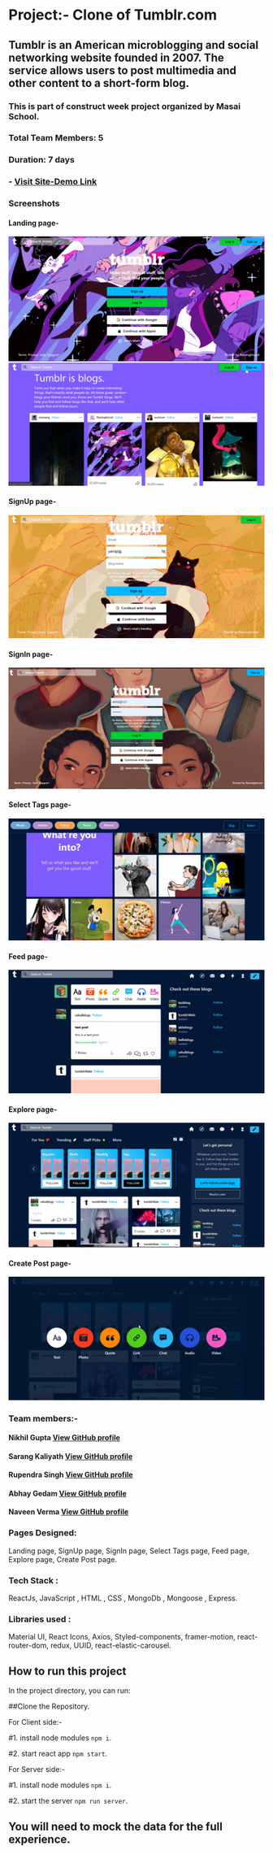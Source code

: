 # Project:- Clone of Tumblr.com
## Tumblr is an American microblogging and social networking website founded in 2007. The service allows users to post multimedia and other content to a short-form blog.

### This is part of construct week project organized by Masai School. 

### Total Team Members: 5

### Duration: 7 days

### - [Visit Site-Demo Link](https://tumblrclone.netlify.app/)

### Screenshots
#### Landing page-
![alt text](https://github.com/abhishekmah/Tumblr-Project/blob/master/client-side/Screenshots/LandingPage1.png)
![alt text](https://github.com/abhishekmah/Tumblr-Project/blob/master/client-side/Screenshots/LandingPage2.png)
#### SignUp page-
![alt text](https://github.com/abhishekmah/Tumblr-Project/blob/master/client-side/Screenshots/SignUpPage2.png)
#### SignIn page-
![alt text](https://github.com/abhishekmah/Tumblr-Project/blob/master/client-side/Screenshots/Login.png)
#### Select Tags page-
![alt text](https://github.com/abhishekmah/Tumblr-Project/blob/master/client-side/Screenshots/TagsPage.png)
#### Feed page-
![alt text](https://github.com/abhishekmah/Tumblr-Project/blob/master/client-side/Screenshots/FeedPage.png)
#### Explore page-
![alt text](https://github.com/abhishekmah/Tumblr-Project/blob/master/client-side/Screenshots/ExplorePage.png)
#### Create Post page-
![alt text](https://github.com/abhishekmah/Tumblr-Project/blob/master/client-side/Screenshots/CreatePostPage.png)

### Team members:-
#### Nikhil Gupta [View GitHub profile](https://github.com/ASHarslan)
#### Sarang Kaliyath [View GitHub profile](https://github.com/sarangKaliyath)
#### Rupendra Singh  [View GitHub profile](https://github.com/Mrrupendra)
#### Abhay Gedam  [View GitHub profile](https://github.com/abhaygedam)
#### Naveen Verma [View GitHub profile](https://github.com/Naveenverma440)


### Pages Designed:
Landing page, SignUp page, SignIn page, Select Tags page, Feed page, Explore page, Create Post page.

### Tech Stack : 
ReactJs, JavaScript , HTML , CSS , MongoDb , Mongoose , Express.
 
 ### Libraries used : 
 Material UI, React Icons, Axios, Styled-components, framer-motion, react-router-dom, redux, UUID, react-elastic-carousel.
 
## How to run this project

In the project directory, you can run:

##Clone the Repository.

For Client side:-

#1. install node modules `npm i`.

#2. start react app `npm start`.

For Server side:-

#1. install node modules `npm i`.

#2. start the server `npm run server`.

## You will need to mock the data for the full experience.
